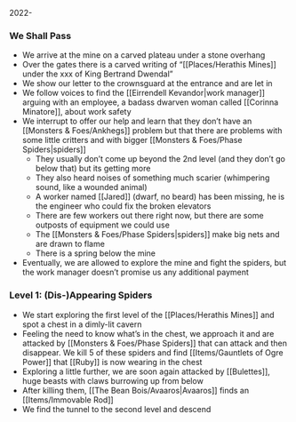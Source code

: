 2022-

### We Shall Pass
- We arrive at the mine on a carved plateau under a stone overhang
- Over the gates there is a carved writing of “[[Places/Herathis Mines]] under the xxx of King Bertrand Dwendal”
- We show our letter to the crownsguard at the entrance and are let in
- We follow voices to find the [[Eirrendell Kevandor|work manager]] arguing with an employee, a badass dwarven woman called [[Corinna Minatore]], about work safety
- We interrupt to offer our help and learn that they don’t have an [[Monsters & Foes/Ankhegs]] problem but that there are problems with some little critters and with bigger [[Monsters & Foes/Phase Spiders|spiders]]
	- They usually don’t come up beyond the 2nd level (and they don’t go below that) but its getting more
	- They also heard noises of something much scarier (whimpering sound, like a wounded animal)
	- A worker named [[Jared]] (dwarf, no beard) has been missing, he is the engineer who could fix the broken elevators
	- There are few workers out there right now, but there are some outposts of equipment we could use 
	- The [[Monsters & Foes/Phase Spiders|spiders]] make big nets and are drawn to flame
	- There is a spring below the mine
- Eventually, we are allowed to explore the mine and fight the spiders, but the work manager doesn’t promise us any additional payment

### Level 1: (Dis-)Appearing Spiders 
- We start exploring the first level of the [[Places/Herathis Mines]] and spot a chest in a dimly-lit cavern
- Feeling the need to know what’s in the chest, we approach it and are attacked by [[Monsters & Foes/Phase Spiders]] that can attack and then disappear. We kill 5 of these spiders and find [[Items/Gauntlets of Ogre Power]] that [[Ruby]] is now wearing in the chest
- Exploring a little further, we are soon again attacked by [[Bulettes]], huge beasts with claws burrowing up from below
- After killing them, [[The Bean Bois/Avaaros|Avaaros]] finds an [[Items/Immovable Rod]]
- We find the tunnel to the second level and descend

